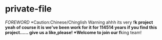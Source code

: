 # private-file
*FOREWORD*
*Caution:Chinese/Chinglish Warning
ahhh its very f**k project
yeah of course it is
we've been work for it for 114514 years
if you find this project......
give us a like,please!
*Welcome to join our f**king team!